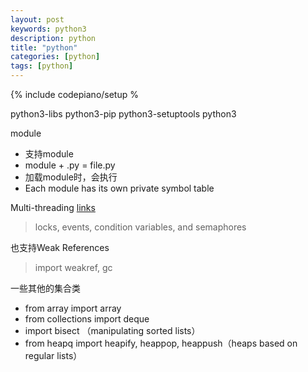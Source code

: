 ```yaml
---
layout: post
keywords: python3 
description: python
title: "python"
categories: [python]
tags: [python]
---
```

{% include codepiano/setup %

python3-libs
python3-pip
python3-setuptools
python3


module
* 支持module
* module + .py = file.py
* 加载module时，会执行
* Each module has its own private symbol table

Multi-threading [links](https://docs.python.org/3.8/tutorial/stdlib2.html)
> locks, events, condition variables, and semaphores

也支持Weak References
> import weakref, gc

一些其他的集合类
* from array import array
* from collections import deque
* import bisect （manipulating sorted lists）
* from heapq import heapify, heappop, heappush（heaps based on regular lists）
